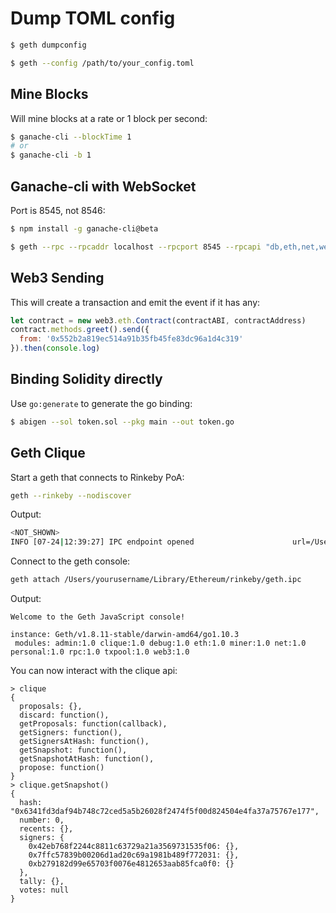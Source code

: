 # Dump TOML config

```bash
$ geth dumpconfig

$ geth --config /path/to/your_config.toml
```

## Mine Blocks

Will mine blocks at a rate or 1 block per second:

```bash
$ ganache-cli --blockTime 1
# or
$ ganache-cli -b 1
```

## Ganache-cli with WebSocket

Port is 8545, not 8546:

```bash
$ npm install -g ganache-cli@beta
```

```bash
$ geth --rpc --rpcaddr localhost --rpcport 8545 --rpcapi "db,eth,net,web3" --rpccorsdomain "http://localhost:3000" --rinkeby --ws --wsaddr localhost --wsport 8546 --wsorigins * --nodiscover
```

## Web3 Sending

This will create a transaction and emit the event if it has any:

```js
let contract = new web3.eth.Contract(contractABI, contractAddress)
contract.methods.greet().send({
  from: '0x552b2a819ec514a91b35fb45fe83dc96a1d4c319'
}).then(console.log)
```

## Binding Solidity directly

Use `go:generate` to generate the go binding:

```bash
$ abigen --sol token.sol --pkg main --out token.go
```

## Geth Clique

Start a geth that connects to Rinkeby PoA:
```bash
geth --rinkeby --nodiscover
```

Output:

```bash
<NOT_SHOWN>
INFO [07-24|12:39:27] IPC endpoint opened                      url=/Users/yourusername/Library/Ethereum/rinkeby/geth.ipc
```

Connect to the geth console:
```bash
geth attach /Users/yourusername/Library/Ethereum/rinkeby/geth.ipc
```

Output:
```
Welcome to the Geth JavaScript console!

instance: Geth/v1.8.11-stable/darwin-amd64/go1.10.3
 modules: admin:1.0 clique:1.0 debug:1.0 eth:1.0 miner:1.0 net:1.0 personal:1.0 rpc:1.0 txpool:1.0 web3:1.0
```

You can now interact with the clique api:
```
> clique
{
  proposals: {},
  discard: function(),
  getProposals: function(callback),
  getSigners: function(),
  getSignersAtHash: function(),
  getSnapshot: function(),
  getSnapshotAtHash: function(),
  propose: function()
}
> clique.getSnapshot()
{
  hash: "0x6341fd3daf94b748c72ced5a5b26028f2474f5f00d824504e4fa37a75767e177",
  number: 0,
  recents: {},
  signers: {
    0x42eb768f2244c8811c63729a21a3569731535f06: {},
    0x7ffc57839b00206d1ad20c69a1981b489f772031: {},
    0xb279182d99e65703f0076e4812653aab85fca0f0: {}
  },
  tally: {},
  votes: null
}
```
